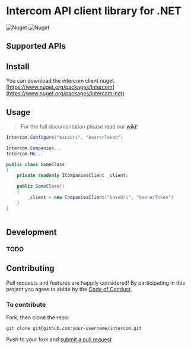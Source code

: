 ﻿# Intercom API client library for .NET
![Nuget](https://img.shields.io/nuget/v/intercom-net)
![Nuget](https://img.shields.io/nuget/dt/intercom-net)

## Supported APIs

## Install
You can download the intercom client nuget.
[https://www.nuget.org/packages/Intercom](https://www.nuget.org/packages/intercom-net)

## Usage
> For the full documentation please read our [wiki](https://github.com/gonace/intercom/wiki)!

```c#
Intercom.Configure("baseUri", "bearerToken")

Intercom.Companies...
Intercom.Me...
```

```c#
public class SomeClass
{
    private readonly ICompaniesClient _client;

    public SomeClass()
    {
        _client = new CompaniesClient("baseUri", "bearerToken")
    }
}
```

```c#
```

## Development
### TODO

## Contributing
Pull requests and features are happily considered! By participating in this project you agree to abide by the [Code of Conduct](http://contributor-covenant.org/version/2/0).

### To contribute

Fork, then clone the repo:
```
git clone git@github.com:your-username/intercom.git
```
Push to your fork and [submit a pull request](https://github.com/gonace/intercom/compare/)
